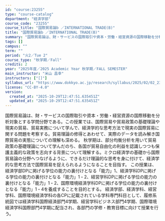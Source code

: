 ```yaml
---
id: "course:23255"
type: "course-catalog"
department: "経済学部"
course_code: "23255"
course_title: "国際貿易論b ／INTERNATIONAL TRADE(B)"
title: "国際貿易論b ／INTERNATIONAL TRADE(B)"
summary: "国際貿易論は、財・サービスの国際取引や資本・労働・経営資源の国際移動を分析対象とする学問分野である。この授業では、国際貿易や貿易政策の基礎理論や現実の貿易、貿易実務について学んで、経済学的な思考方法で現実の国際貿易に関する問題を考察する。貿…"
tags: []
campus: ""
term: ""
period: "火2／Tue 2"
course_type: "秋学期／Fall"
credits: 2
year: "2025年度／2025 Academic Year 秋学期／FALL SEMESTER"
main_instructor: "米山 昌幸"
instructors: ["[]"]
syllabus_url: "https://www.dokkyo.ac.jp/research/syllabus/2025/02/02_23255_ja_JP.html"
license: "CC-BY-4.0"
version:
  created_at: "2025-10-29T12:47:51.635451Z"
  updated_at: "2025-10-29T12:47:51.635451Z"
---
```

国際貿易論は、財・サービスの国際取引や資本・労働・経営資源の国際移動を分析対象とする学問分野である。この授業では、国際貿易や貿易政策の基礎理論や現実の貿易、貿易実務について学んで、経済学的な思考方法で現実の国際貿易に関する問題を考察する。貿易理論の修得とあわせて、実際のデータを読み解き国際貿易の実態についての理解も深める。 秋学期は、部分均衡分析を用いて貿易政策の基礎理論について学んだのち、各国が貿易自由化の利益を認識しつつも保護主義的な政策を志向する背景について理解する。ミクロ経済学の基礎から国際貿易論の分野へつなげるように、できるだけ理論的な思考を身に付けて、経済学的な思考方法で国際貿易を捉えられるようになることを目指す。 この授業は、経済学部DPに掲げる学位の能力の裏付けとなる「能力」1、経済学科DPに掲げる学位の能力の裏付けとなる「能力」1・2、経営学科DPに掲げる学位の能力の裏付けとなる「能力」1・2、国際環境経済学科DPに掲げる学位の能力の裏付けとなる「能力」1・4を養成することを目的とする。 経済学部、経済学科、経営学科、国際環境経済学科の各CPに記載されている学科専門科目として、履修系統図では経済学科国際経済部門4学期、経営学科ビジネス部門4学期、国際環境経済学科国際部門4学期に配当され、各部門の学修・教育目標に向けて授業を行う。
